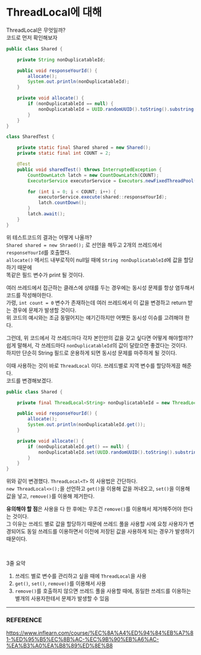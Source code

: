 # ThreadLocal에 대해

ThreadLocal은 무엇일까?  
코드로 먼저 확인해보자   

```java
public class Shared {

    private String nonDuplicatableId;

    public void responseYourId() {
        allocate();
        System.out.println(nonDuplicatableId);
    }

    private void allocate() {
        if (nonDuplicatableId == null) {
            nonDuplicatableId = UUID.randomUUID().toString().substring(0, 6);
        }
    }
}
```

```java
class SharedTest {

    private static final Shared shared = new Shared();
    private static final int COUNT = 2;

    @Test
    public void sharedTest() throws InterruptedException {
        CountDownLatch latch = new CountDownLatch(COUNT);
        ExecutorService executorService = Executors.newFixedThreadPool(COUNT);

        for (int i = 0; i < COUNT; i++) {
            executorService.execute(shared::responseYourId);
            latch.countDown();
        }
        latch.await();
    }
}
```

위 테스트코드의 결과는 어떻게 나올까?  
``Shared shared = new Shraed();`` 로 선언을 해두고 2개의 쓰레드에서 ``responseYourId``를 호출했다.  
``allocate()`` 메서드 내부로직이 null일 때에 ``String nonDuplicatableId``에 값을 할당하기 때문에  
똑같은 필드 변수가 print 될 것이다.  

여러 쓰레드에서 접근하는 클래스에 상태를 두는 경우에는 동시성 문제를 항상 염두해서 코드를 작성해야한다.  
가령, ``int count = 0`` 변수가 존재하는데 여러 쓰레드에서 이 값을 변경하고 return 받는 경우에 문제가 발생할 것이다.  
위 코드의 예시와는 조금 동떨어지는 얘기긴하지만 어쨋든 동시성 이슈를 고려해야 한다.  

그런데, 위 코드에서 각 쓰레드마다 각자 본인만의 값을 갖고 싶다면 어떻게 해야할까??  
쉽게 말해서, 각 쓰레드마다 ``nonDuplicatableId``의 값이 달랐으면 좋겠다는 것이다.  
하지만 단순히 String 필드로 운용하게 되면 동시성 문제를 마주하게 될 것이다.  

이때 사용하는 것이 바로 ``ThreadLocal`` 이다. 쓰레드별로 지역 변수를 할당하게끔 해준다.  
코드를 변경해보겠다.  

```java
public class Shared {

    private final ThreadLocal<String> nonDuplicatableId = new ThreadLocal<>();

    public void responseYourId() {
        allocate();
        System.out.println(nonDuplicatableId.get());
    }

    private void allocate() {
        if (nonDuplicatableId.get() == null) {
            nonDuplicatableId.set(UUID.randomUUID().toString().substring(0, 6));
        }
    }
}
```

위와 같이 변경했다. ``ThreadLocal<T>`` 의 사용법은 간단하다.  
``new ThreadLocal<>();``을 선언하고 ``get()``을 이용해 값을 꺼내오고, ``set()``을 이용해 값을 넣고, ``remove()``를 이용해 제거한다.  

**유의해야 할 점**은 사용을 다 한 후에는 무조건 ``remove()``를 이용해서 제거해주어야 한다는 것이다.  
그 이유는 쓰레드 별로 값을 할당하기 때문에 쓰레드 풀을 사용할 시에 요청 사용자가 변경되어도 동일 쓰레드를 이용하면서 이전에 저장된 값을 사용하게 되는 경우가 발생하기 때문이다.  

<br/>

3줄 요약  

1. 쓰레드 별로 변수를 관리하고 싶을 때에 ``ThreadLocal``을 사용
2. ``get()``, ``set()``, ``remove()``를 이용해서 사용
3. ``remove()``를 호출하지 않으면 쓰레드 풀을 사용할 때에, 동일한 쓰레드를 이용하는 별개의 사용자한테서 문제가 발생할 수 있음

---

### REFERENCE

https://www.inflearn.com/course/%EC%8A%A4%ED%94%84%EB%A7%81-%ED%95%B5%EC%8B%AC-%EC%9B%90%EB%A6%AC-%EA%B3%A0%EA%B8%89%ED%8E%B8